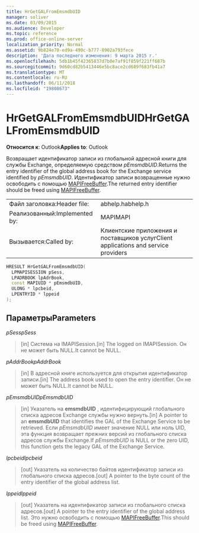 ```yaml
---
title: HrGetGALFromEmsmdbUID
manager: soliver
ms.date: 03/09/2015
ms.audience: Developer
ms.topic: reference
ms.prod: office-online-server
localization_priority: Normal
ms.assetid: 9b824e70-ed9a-490c-b777-8902a793fece
description: 'Дата последнего изменения: 9 марта 2015 г.'
ms.openlocfilehash: 5db1b45f42365837d7b0e7af91f859f221ff687b
ms.sourcegitcommit: 9d60cd82b5413446e5bc8ace2cd689f683fb41a7
ms.translationtype: MT
ms.contentlocale: ru-RU
ms.lasthandoff: 06/11/2018
ms.locfileid: "19808673"
---
```

# <a name="hrgetgalfromemsmdbuid"></a><span data-ttu-id="ef276-103">HrGetGALFromEmsmdbUID</span><span class="sxs-lookup"><span data-stu-id="ef276-103">HrGetGALFromEmsmdbUID</span></span>

  
  
<span data-ttu-id="ef276-104">**Относится к**: Outlook</span><span class="sxs-lookup"><span data-stu-id="ef276-104">**Applies to**: Outlook</span></span> 
  
<span data-ttu-id="ef276-105">Возвращает идентификатор записи из глобальной адресной книги для службы Exchange, определяемую средством _pEmsmdbUID_.</span><span class="sxs-lookup"><span data-stu-id="ef276-105">Returns the entry identifier of the global address book for the Exchange service identified by  _pEmsmdbUID_.</span></span> <span data-ttu-id="ef276-106">Идентификатор записи возвращенные нужно освободить с помощью [MAPIFreeBuffer](mapifreebuffer.md).</span><span class="sxs-lookup"><span data-stu-id="ef276-106">The returned entry identifier should be freed using [MAPIFreeBuffer](mapifreebuffer.md).</span></span>
  
|||
|:-----|:-----|
|<span data-ttu-id="ef276-107">Файл заголовка:</span><span class="sxs-lookup"><span data-stu-id="ef276-107">Header file:</span></span>  <br/> |<span data-ttu-id="ef276-108">abhelp.h</span><span class="sxs-lookup"><span data-stu-id="ef276-108">abhelp.h</span></span>  <br/> |
|<span data-ttu-id="ef276-109">Реализованный:</span><span class="sxs-lookup"><span data-stu-id="ef276-109">Implemented by:</span></span>  <br/> |<span data-ttu-id="ef276-110">MAPI</span><span class="sxs-lookup"><span data-stu-id="ef276-110">MAPI</span></span>  <br/> |
|<span data-ttu-id="ef276-111">Вызывается:</span><span class="sxs-lookup"><span data-stu-id="ef276-111">Called by:</span></span>  <br/> |<span data-ttu-id="ef276-112">Клиентские приложения и поставщиков услуг</span><span class="sxs-lookup"><span data-stu-id="ef276-112">Client applications and service providers</span></span>  <br/> |
   
```cpp
HRESULT HrGetGALFromEmsmdbUID(
  LPMAPISESSION pSess,
  LPADRBOOK lpAdrBook,
  const MAPIUID * pEmsmdbUID,
  ULONG * lpcbeid,
  LPENTRYID * lppeid
);
```

## <a name="parameters"></a><span data-ttu-id="ef276-113">Параметры</span><span class="sxs-lookup"><span data-stu-id="ef276-113">Parameters</span></span>

 <span data-ttu-id="ef276-114">_pSess_</span><span class="sxs-lookup"><span data-stu-id="ef276-114">_pSess_</span></span>
  
> <span data-ttu-id="ef276-115">[in] Система на IMAPISession.</span><span class="sxs-lookup"><span data-stu-id="ef276-115">[in] The logged on IMAPISession.</span></span> <span data-ttu-id="ef276-116">Он не может быть NULL.</span><span class="sxs-lookup"><span data-stu-id="ef276-116">It cannot be NULL.</span></span>
    
 <span data-ttu-id="ef276-117">_pAddrBook_</span><span class="sxs-lookup"><span data-stu-id="ef276-117">_pAddrBook_</span></span>
  
> <span data-ttu-id="ef276-118">[in] В адресной книге используется для открытия идентификатор записи.</span><span class="sxs-lookup"><span data-stu-id="ef276-118">[in] The address book used to open the entry identifier.</span></span> <span data-ttu-id="ef276-119">Он не может быть NULL.</span><span class="sxs-lookup"><span data-stu-id="ef276-119">It cannot be NULL.</span></span>
    
 <span data-ttu-id="ef276-120">_pEmsmdbUID_</span><span class="sxs-lookup"><span data-stu-id="ef276-120">_pEmsmdbUID_</span></span>
  
> <span data-ttu-id="ef276-121">[in] Указатель на **emsmdbUID** , идентифицирующий глобального списка адресов Exchange службы нужно вернуть.</span><span class="sxs-lookup"><span data-stu-id="ef276-121">[in] A pointer to an **emsmdbUID** that identifies the GAL of the Exchange Service to be retrieved.</span></span> <span data-ttu-id="ef276-122">Если _pEmsmdbUID_ имеет значение NULL или ноль UID, эта функция возвращает прежних версий из глобального списка адресов службы Exchange.</span><span class="sxs-lookup"><span data-stu-id="ef276-122">If  _pEmsmdbUID_ is NULL or the zero UID, this function gets the legacy GAL of the Exchange Service.</span></span> 
    
 <span data-ttu-id="ef276-123">_lpcbeid_</span><span class="sxs-lookup"><span data-stu-id="ef276-123">_lpcbeid_</span></span>
  
> <span data-ttu-id="ef276-124">[out] Указатель на количество байтов идентификатор записи из глобального списка адресов.</span><span class="sxs-lookup"><span data-stu-id="ef276-124">[out] A pointer to the byte count of the entry identifier of the global address list.</span></span>
    
 <span data-ttu-id="ef276-125">_lppeid_</span><span class="sxs-lookup"><span data-stu-id="ef276-125">_lppeid_</span></span>
  
> <span data-ttu-id="ef276-126">[out] Указатель на идентификатор записи из глобального списка адресов.</span><span class="sxs-lookup"><span data-stu-id="ef276-126">[out] A pointer to the entry identifier of the global address list.</span></span> <span data-ttu-id="ef276-127">Это нужно освободить с помощью [MAPIFreeBuffer](mapifreebuffer.md).</span><span class="sxs-lookup"><span data-stu-id="ef276-127">This should be freed using [MAPIFreeBuffer](mapifreebuffer.md).</span></span>
    

